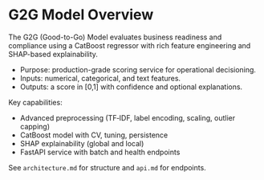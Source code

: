 # G2G Model Overview

The G2G (Good-to-Go) Model evaluates business readiness and compliance using a CatBoost regressor with rich feature engineering and SHAP-based explainability.

- Purpose: production-grade scoring service for operational decisioning.
- Inputs: numerical, categorical, and text features.
- Outputs: a score in [0,1] with confidence and optional explanations.

Key capabilities:
- Advanced preprocessing (TF‑IDF, label encoding, scaling, outlier capping)
- CatBoost model with CV, tuning, persistence
- SHAP explainability (global and local)
- FastAPI service with batch and health endpoints

See `architecture.md` for structure and `api.md` for endpoints.

